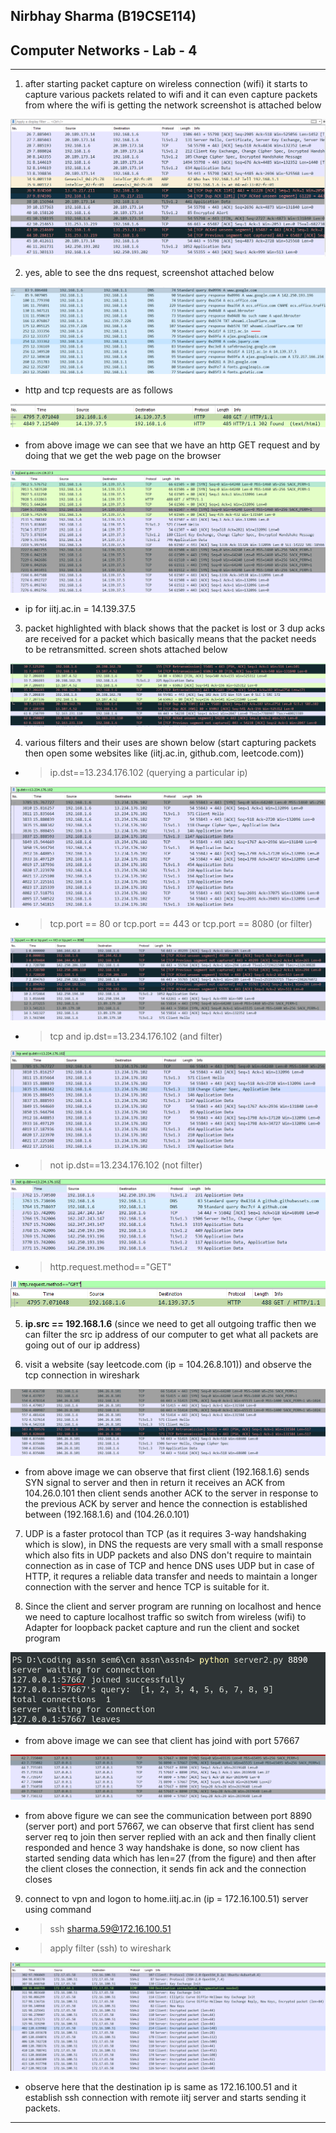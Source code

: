 ## Nirbhay Sharma (B19CSE114)
## Computer Networks - Lab - 4

---

1. after starting packet capture on wireless connection (wifi) it starts to capture various packets related to wifi and it can even capture packets from where the wifi is getting the network screenshot is attached below

![img1](Capture1.PNG)

2. yes, able to see the dns request, screenshot attached below

![img2](Capture4.PNG)

- http and tcp requests are as follows

![img3](Capture2.PNG)

- from above image we can see that we have an http GET request and by doing that we get the web page on the browser

![img4](Capture3.PNG)


- ip for iitj.ac.in = 14.139.37.5

3. packet highlighted with black shows that the packet is lost or 3 dup acks are received for a packet which basically means that the packet needs to be retransmitted. screen shots attached below

![img5](Capture5.PNG)

4. various filters and their uses are shown below (start capturing packets then open some websites like (iitj.ac.in, github.com, leetcode.com))

- > ip.dst==13.234.176.102  (querying a particular ip)

![img6](Capture6.PNG)

- > tcp.port == 80 or tcp.port == 443 or tcp.port == 8080 (or filter)

![img7](Capture7.PNG)

- > tcp and ip.dst==13.234.176.102 (and filter)

![img8](Capture8.PNG)

- > not ip.dst==13.234.176.102 (not filter)

![img9](Capture9.PNG)

- > http.request.method=="GET"

![img10](Capture10.PNG)

5. **ip.src == 192.168.1.6** (since we need to get all outgoing traffic then we can filter the src ip address of our computer to get what all packets are going out of our ip address)

6. visit a website (say leetcode.com (ip = 104.26.8.101)) and observe the tcp connection in wireshark

![img14](Capture14.PNG)

- from above image we can observe that first client (192.168.1.6) sends SYN signal to server and then in return it receives an ACK from 104.26.0.101 then client sends another ACK to the server in response to the previous ACK by server and hence the connection is established between (192.168.1.6) and (104.26.0.101)

7. UDP is a faster protocol than TCP (as it requires 3-way handshaking which is slow), in DNS the requests are very small with a small response which also fits in UDP packets and also DNS don't require to maintain connection as in case of TCP and hence DNS uses UDP but in case of HTTP, it requres a reliable data transfer and needs to maintain a longer connection with the server and hence TCP is suitable for it.

8. Since the client and server program are running on localhost and hence we need to capture localhost traffic so switch from wireless (wifi) to Adapter for loopback packet capture and run the client and socket program

![img11](Capture11.PNG)

- from above image we can see that client has joind with port 57667

![img12](Capture12.PNG)

- from above figure we can see the communication between port 8890 (server port) and port 57667, we can observe that first client has send server req to join then server replied with an ack and then finally client responded and hence 3 way handshake is done, so now client has started sending data which has len=27 (from the figure) and then after the client closes the connection, it sends fin ack and the connection closes

9. connect to vpn and logon to home.iitj.ac.in (ip = 172.16.100.51) server using command

- > ssh sharma.59@172.16.100.51
- > apply filter (ssh) to wireshark

![img13](Capture15.PNG)

- observe here that the destination ip is same as 172.16.100.51 and it establish ssh connection with remote iitj server and starts sending it packets.

---

<script type="text/javascript" src="http://cdn.mathjax.org/mathjax/latest/MathJax.js?config=TeX-AMS-MML_HTMLorMML"></script>
<script type="text/x-mathjax-config">
    MathJax.Hub.Config({ tex2jax: {inlineMath: [['$', '$']]}, messageStyle: "none" });
</script>